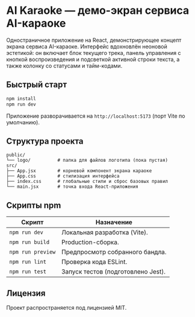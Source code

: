 # AI Karaoke — демо-экран сервиса AI-караоке

Одностраничное приложение на React, демонстрирующее концепт экрана сервиса AI-караоке. Интерфейс вдохновлён неоновой эстетикой: он
включает блок текущего трека, панель управления с кнопкой воспроизведения и подсветкой активной строки текста, а также колонку со
статусами и тайм-кодами.

## Быстрый старт

```bash
npm install
npm run dev
```

Приложение разворачивается на `http://localhost:5173` (порт Vite по умолчанию).

## Структура проекта

```
public/
└── logo/          # папка для файлов логотипа (пока пустая)
src/
├── App.jsx        # корневой компонент экрана караоке
├── App.css        # стилизация интерфейса
├── index.css      # глобальные стили и сброс базовых правил
└── main.jsx       # точка входа React-приложения
```

## Скрипты npm

| Скрипт            | Назначение                         |
| ----------------- | ---------------------------------- |
| `npm run dev`     | Локальная разработка (Vite).       |
| `npm run build`   | Production-сборка.                 |
| `npm run preview` | Предпросмотр собранного бандла.    |
| `npm run lint`    | Проверка кода ESLint.              |
| `npm run test`    | Запуск тестов (подготовлено Jest). |

## Лицензия

Проект распространяется под лицензией MIT.

